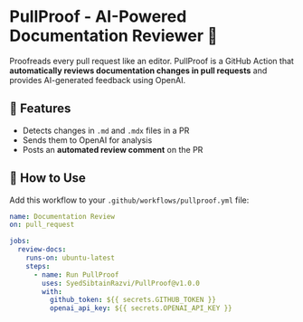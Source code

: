 # PullProof - AI-Powered Documentation Reviewer 🚀

Proofreads every pull request like an editor. PullProof is a GitHub Action that **automatically reviews documentation changes in pull requests** and provides AI-generated feedback using OpenAI.

## 📌 Features

- Detects changes in `.md` and `.mdx` files in a PR
- Sends them to OpenAI for analysis
- Posts an **automated review comment** on the PR

## 🚀 How to Use

Add this workflow to your `.github/workflows/pullproof.yml` file:

```yaml
name: Documentation Review
on: pull_request

jobs:
  review-docs:
    runs-on: ubuntu-latest
    steps:
      - name: Run PullProof
        uses: SyedSibtainRazvi/PullProof@v1.0.0
        with:
          github_token: ${{ secrets.GITHUB_TOKEN }}
          openai_api_key: ${{ secrets.OPENAI_API_KEY }}
```
